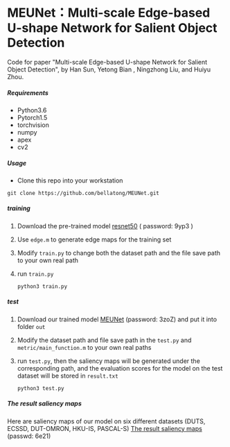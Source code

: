 # MEUNet：Multi-scale Edge-based U-shape Network for Salient Object Detection

Code for paper "Multi-scale Edge-based U-shape Network for Salient Object Detection", by Han Sun, Yetong Bian , Ningzhong Liu, and Huiyu Zhou.

##### Requirements

- Python3.6
- Pytorch1.5
- torchvision
- numpy
- apex
- cv2

##### Usage

- Clone this repo into your workstation

```
git clone https://github.com/bellatong/MEUNet.git
```

##### training

1. Download the pre-trained model [resnet50](https://pan.baidu.com/s/1uuzzcs2bu6dzIJxfbTNsmw) ( password: 9yp3 )

2. Use  `edge.m`  to generate edge maps for the training set

3. Modify `train.py` to change both the dataset path and the file save path to your own real path

4. run `train.py`

	```
	python3 train.py
	```

	

##### test

1. Download our trained model [MEUNet](https://pan.baidu.com/s/1QyPmNkFoUf89i36v5rqSxg ) (password: 3zoZ) and put it into folder `out`

2. Modify the dataset path and file save path in the `test.py` and `metric/main_function.m` to your own real paths

3. run `test.py`, then the saliency maps will be generated under the corresponding path, and the evaluation scores for the model on the test dataset will be stored in `result.txt`

	```
	python3 test.py
	```

	

##### The result saliency maps

Here are saliency maps of our model on six different datasets (DUTS, ECSSD, DUT-OMRON, HKU-IS, PASCAL-S) [The result saliency maps](https://pan.baidu.com/s/1oqT5EI0vgCWTr1pXUl8PBw) (passwd: 6e21)

